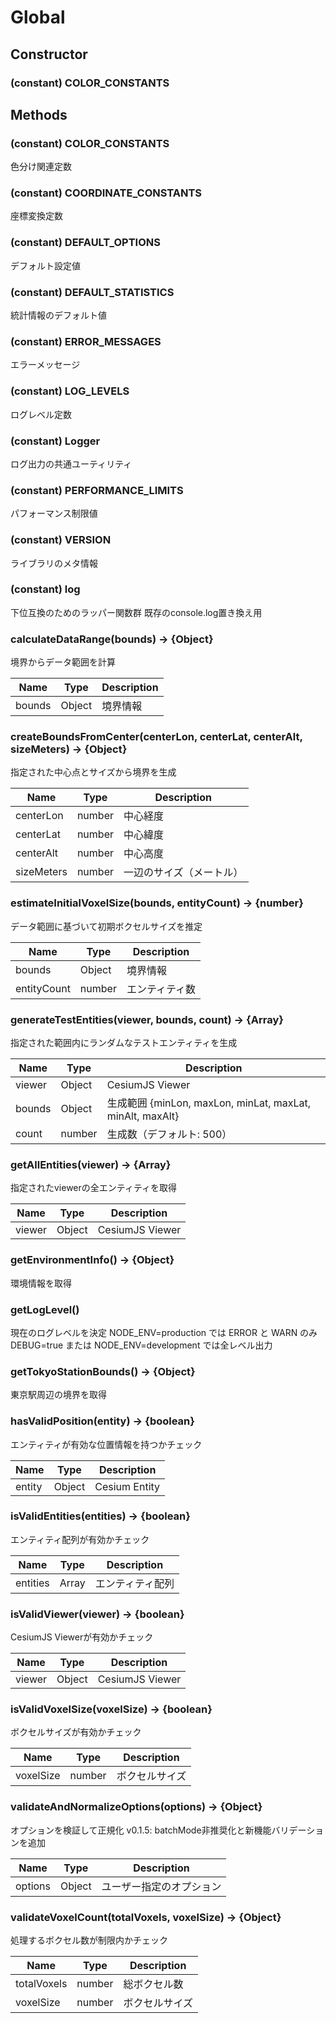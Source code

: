 # Global

## Constructor

### (constant) COLOR_CONSTANTS

## Methods

### (constant) COLOR_CONSTANTS

色分け関連定数

### (constant) COORDINATE_CONSTANTS

座標変換定数

### (constant) DEFAULT_OPTIONS

デフォルト設定値

### (constant) DEFAULT_STATISTICS

統計情報のデフォルト値

### (constant) ERROR_MESSAGES

エラーメッセージ

### (constant) LOG_LEVELS

ログレベル定数

### (constant) Logger

ログ出力の共通ユーティリティ

### (constant) PERFORMANCE_LIMITS

パフォーマンス制限値

### (constant) VERSION

ライブラリのメタ情報

### (constant) log

下位互換のためのラッパー関数群
既存のconsole.log置き換え用

### calculateDataRange(bounds) → {Object}

境界からデータ範囲を計算

| Name | Type | Description |
|---|---|---|
| bounds | Object | 境界情報 |

### createBoundsFromCenter(centerLon, centerLat, centerAlt, sizeMeters) → {Object}

指定された中心点とサイズから境界を生成

| Name | Type | Description |
|---|---|---|
| centerLon | number | 中心経度 |
| centerLat | number | 中心緯度 |
| centerAlt | number | 中心高度 |
| sizeMeters | number | 一辺のサイズ（メートル） |

### estimateInitialVoxelSize(bounds, entityCount) → {number}

データ範囲に基づいて初期ボクセルサイズを推定

| Name | Type | Description |
|---|---|---|
| bounds | Object | 境界情報 |
| entityCount | number | エンティティ数 |

### generateTestEntities(viewer, bounds, count) → {Array}

指定された範囲内にランダムなテストエンティティを生成

| Name | Type | Description |
|---|---|---|
| viewer | Object | CesiumJS Viewer |
| bounds | Object | 生成範囲 {minLon, maxLon, minLat, maxLat, minAlt, maxAlt} |
| count | number | 生成数（デフォルト: 500） |

### getAllEntities(viewer) → {Array}

指定されたviewerの全エンティティを取得

| Name | Type | Description |
|---|---|---|
| viewer | Object | CesiumJS Viewer |

### getEnvironmentInfo() → {Object}

環境情報を取得

### getLogLevel()

現在のログレベルを決定
NODE_ENV=production では ERROR と WARN のみ
DEBUG=true または NODE_ENV=development では全レベル出力

### getTokyoStationBounds() → {Object}

東京駅周辺の境界を取得

### hasValidPosition(entity) → {boolean}

エンティティが有効な位置情報を持つかチェック

| Name | Type | Description |
|---|---|---|
| entity | Object | Cesium Entity |

### isValidEntities(entities) → {boolean}

エンティティ配列が有効かチェック

| Name | Type | Description |
|---|---|---|
| entities | Array | エンティティ配列 |

### isValidViewer(viewer) → {boolean}

CesiumJS Viewerが有効かチェック

| Name | Type | Description |
|---|---|---|
| viewer | Object | CesiumJS Viewer |

### isValidVoxelSize(voxelSize) → {boolean}

ボクセルサイズが有効かチェック

| Name | Type | Description |
|---|---|---|
| voxelSize | number | ボクセルサイズ |

### validateAndNormalizeOptions(options) → {Object}

オプションを検証して正規化
v0.1.5: batchMode非推奨化と新機能バリデーションを追加

| Name | Type | Description |
|---|---|---|
| options | Object | ユーザー指定のオプション |

### validateVoxelCount(totalVoxels, voxelSize) → {Object}

処理するボクセル数が制限内かチェック

| Name | Type | Description |
|---|---|---|
| totalVoxels | number | 総ボクセル数 |
| voxelSize | number | ボクセルサイズ |

